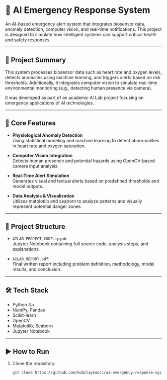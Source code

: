 # 🧠 AI Emergency Response System

An AI-based emergency alert system that integrates biosensor data, anomaly detection, computer vision, and real-time notifications. This project is designed to simulate how intelligent systems can support critical health and safety responses.

---

## 🚨 Project Summary

This system processes biosensor data such as heart rate and oxygen levels, detects anomalies using machine learning, and triggers alerts based on risk thresholds. Additionally, it integrates computer vision to simulate real-time environmental monitoring (e.g., detecting human presence via camera).

It was developed as part of an academic AI Lab project focusing on emergency applications of AI technologies.

---

## 🔧 Core Features

- **Physiological Anomaly Detection**  
  Using statistical modeling and machine learning to detect abnormalities in heart rate and oxygen saturation.

- **Computer Vision Integration**  
  Detects human presence and potential hazards using OpenCV-based camera input analysis.

- **Real-Time Alert Simulation**  
  Generates visual and textual alerts based on predefined thresholds and model outputs.

- **Data Analysis & Visualization**  
  Utilizes matplotlib and seaborn to analyze patterns and visually represent potential danger zones.

---

## 💾 Project Structure

- `AILAB_PROJECT_CODE.ipynb`:  
  Jupyter Notebook containing full source code, analysis steps, and explanations.

- `AILAB_REPORT.pdf`:  
  Final written report including problem definition, methodology, model results, and conclusion.

---

## 🛠 Tech Stack

- Python 3.x  
- NumPy, Pandas  
- Scikit-learn  
- OpenCV  
- Matplotlib, Seaborn  
- Jupyter Notebook

---

## ▶️ How to Run

1. Clone the repository:
   ```bash
   git clone https://github.com/kubilaykoccc/ai-emergency-response-system.git
